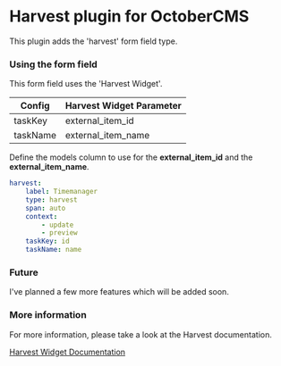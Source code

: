 # Harvest plugin for OctoberCMS

This plugin adds the 'harvest' form field type.

### Using the form field

This form field uses the 'Harvest Widget'.

Config | Harvest Widget Parameter
--- | ---
taskKey | external_item_id
taskName | external_item_name

Define the models column to use for the **external_item_id** and the **external_item_name**.

``` yaml
harvest:
    label: Timemanager
    type: harvest
    span: auto
    context:
        - update
        - preview
    taskKey: id
    taskName: name
```

### Future
I've planned a few more features which will be added soon.

### More information

For more information, please take a look at the Harvest documentation.

[Harvest Widget Documentation](https://github.com/harvesthq/platform/blob/master/widget.md)
